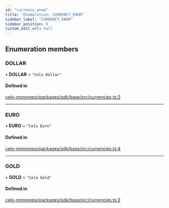 ```yaml
---
id: "currency_enum"
title: "Enumeration: CURRENCY_ENUM"
sidebar_label: "CURRENCY_ENUM"
sidebar_position: 0
custom_edit_url: null
---
```


## Enumeration members

### DOLLAR

• **DOLLAR** = `"Celo Dollar"`

#### Defined in

[celo-monorepo/packages/sdk/base/src/currencies.ts:3](https://github.com/celo-org/celo-monorepo/tree/master/currencies.ts#L3)

___

### EURO

• **EURO** = `"Celo Euro"`

#### Defined in

[celo-monorepo/packages/sdk/base/src/currencies.ts:4](https://github.com/celo-org/celo-monorepo/tree/master/currencies.ts#L4)

___

### GOLD

• **GOLD** = `"Celo Gold"`

#### Defined in

[celo-monorepo/packages/sdk/base/src/currencies.ts:2](https://github.com/celo-org/celo-monorepo/tree/master/currencies.ts#L2)
